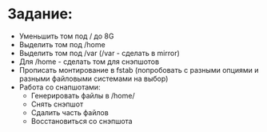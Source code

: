 # Задание:
* Уменьшить том под / до 8G
* Выделить том под /home
* Выделить том под /var (/var - сделать в mirror)
* Для /home - сделать том для снэпшотов
* Прописать монтирование в fstab (попробовать с разными опциями и разными файловыми системами на выбор)
* Работа со снапшотами:
  * Генерировать файлы в /home/
  * Снять снэпшот
  * Сдалить часть файлов
  * Восстановиться со снэпшота

